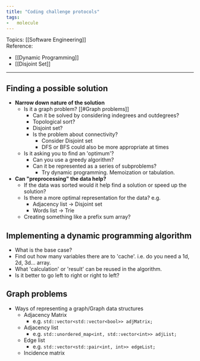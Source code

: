 ```yaml
---
title: "Coding challenge protocols"
tags:
-   molecule
---
```

Topics: [[Software Engineering]]  
Reference:  
-   [[Dynamic Programming]]
-   [[Disjoint Set]]

---

## Finding a possible solution
-   **Narrow down nature of the solution**
    -   Is it a graph problem? [[#Graph problems]]
        -   Can it be solved by considering indegrees and outdegrees?
        -   Topological sort?
        -   Disjoint set?
        -   Is the problem about connectivity?
            -   Consider Disjoint set
            -   DFS or BFS could also be more appropriate at times
    -   Is it asking you to find an 'optimum'?
        -   Can you use a greedy algorithm?
        -   Can it be represented as a series of subproblems?
            -   Try dynamic programming. Memoization or tabulation.
-   **Can "preprocessing" the data help?**
    -   If the data was sorted would it help find a solution or speed up the solution?
    -   Is there a more optimal representation for the data? e.g.
        -   Adjacency list -> Disjoint set
        -   Words list -> Trie
    -   Creating something like a prefix sum array?

## Implementing a dynamic programming algorithm
-   What is the base case?
-   Find out how many variables there are to 'cache'. i.e. do you need a 1d, 2d, 3d... array.
-   What 'calculation' or 'result' can be reused in the algorithm.
-   Is it better to go left to right or right to left?

## Graph problems
-   Ways of representing a graph/Graph data structures
    -   Adjacency Matrix
        -   e.g. `std::vector<std::vector<bool>> adjMatrix;`
    -   Adjacency list
        -   e.g. `std::unordered_map<int, std::vector<int>> adjList;`
    -   Edge list
        -   e.g. `std::vector<std::pair<int, int>> edgeList;`
    -   Incidence matrix
